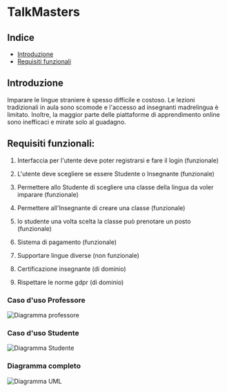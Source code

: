 # TalkMasters

## Indice
- [Introduzione](#introduzione)
- [Requisiti funzionali](#requisiti-funzionali)

## Introduzione
Imparare le lingue straniere è spesso difficile e costoso. Le lezioni tradizionali in aula sono scomode e l'accesso ad insegnanti madrelingua è limitato. 
Inoltre, la maggior parte delle piattaforme di apprendimento online sono inefficaci e mirate solo al guadagno.

## Requisiti funzionali:
1. Interfaccia per l'utente deve poter registrarsi e fare il login (funzionale)
2. L'utente deve scegliere se essere Studente o Insegnante (funzionale)
3. Permettere allo Studente di scegliere una classe della lingua da voler imparare (funzionale)
4. Permettere all'Insegnante di creare una classe (funzionale)
5. lo studente una volta scelta la classe può prenotare un posto (funzionale)
6. Sistema di pagamento (funzionale)

   
8. Supportare lingue diverse (non funzionale)
9. Certificazione insegnante (di dominio)
10. Rispettare le norme gdpr (di dominio)

### Caso d'uso Professore
![Diagramma professore](https://yuml.me/diagram/scruffy/usecase/[Professore]%5E[Utente],%20[Utente]-(Registrarsi),%20[Utente]-(Log%20in),%20(Registrarsi)%3E(Lingue%20conosciute),%20(Log%20in)%3C(Crea%20classe),%20(Log%20in)%3C(Guarda%20classi%20create),%20(Log%20in)%3C(Prenota%20una%20classe),%20(Guarda%20classi%20create)%3C(Disdici%20classe),(Guarda%20classi%20create)%3C(Visualizza%20dettagli%20classe))

### Caso d'uso Studente
![Diagramma Studente](https://yuml.me/diagram/scruffy/usecase/[Studente]%5E[Utente],%20[Utente]-(Registrarsi),%20[Utente]-(Log%20in),%20(Registrarsi)%3E(Lingua%20che%20si%20vuole%20imparare),%20(Log%20in)%3E(Prenota%20una%20classe),(Log%20in)%3C(Guarda%20classi%20prenotate),(Guarda%20classi%20prenotate)%3C(Disdici%20classe),%20(Prenota%20una%20classe)%3E(Pagamento),%20(Pagamento)%3C(Successo),%20(Pagamento)%3C(Non%20successo),%20(Non%20successo)%3E(Prenota%20una%20classe),%20(Successo)%3E(Classe%20prenotata),%20(Classe%20prenotata)%3E(Inviare%20email),%20[Sistema]-(Inviare%20email))

### Diagramma completo
![Diagramma UML](https://yuml.me/diagram/scruffy/usecase/[Studente]%5E[Utente],%20(Registrarsi)%3E(Lingua%20che%20si%20vuole%20imparare),%20(Log%20in)%3E(Prenota%20una%20classe),(Log%20in)%3C(Guarda%20classi%20prenotate),(Guarda%20classi%20prenotate)%3C(Disdici%20classe),%20(Prenota%20una%20classe)%3E(Pagamento),%20(Pagamento)%3C(Successo),%20(Pagamento)%3C(Non%20successo),%20(Non%20successo)%3E(Prenota%20una%20classe),%20(Successo)%3E(Classe%20prenotata),%20(Classe%20prenotata)%3E(Inviare%20email),%20[Sistema]-(Inviare%20email),%20[Professore]%5E[Utente],%20[Utente]-(Registrarsi),%20[Utente]-(Log%20in),%20(Registrarsi)%3E(Lingue%20conosciute),%20(Log%20in)%3C(Crea%20classe),%20(Log%20in)%3C(Guarda%20classi%20create),%20(Log%20in)%3C(Prenota%20una%20classe),%20(Guarda%20classi%20create)%3C(Disdici%20classe),(Guarda%20classi%20create)%3C(Visualizza%20dettagli%20classe))
